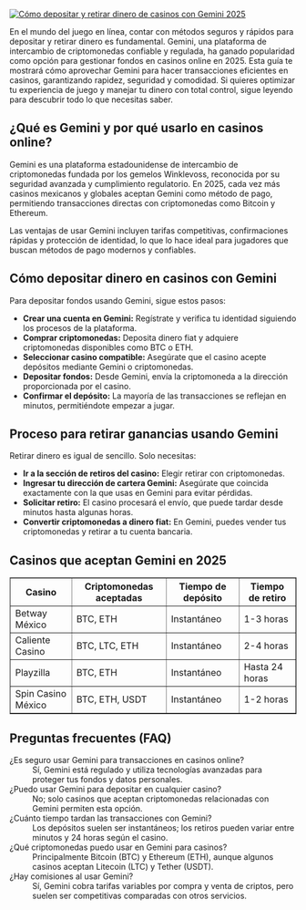 [![Cómo depositar y retirar dinero de casinos con Gemini 2025](https://123-caf.pages.dev/gitsignup.png)](https://vrmoo.ru/Bt82HjjY)

<p>En el mundo del juego en línea, contar con métodos seguros y rápidos para depositar y retirar dinero es fundamental. Gemini, una plataforma de intercambio de criptomonedas confiable y regulada, ha ganado popularidad como opción para gestionar fondos en casinos online en 2025. Esta guía te mostrará cómo aprovechar Gemini para hacer transacciones eficientes en casinos, garantizando rapidez, seguridad y comodidad. Si quieres optimizar tu experiencia de juego y manejar tu dinero con total control, sigue leyendo para descubrir todo lo que necesitas saber.</p>  <h2>¿Qué es Gemini y por qué usarlo en casinos online?</h2> <p>Gemini es una plataforma estadounidense de intercambio de criptomonedas fundada por los gemelos Winklevoss, reconocida por su seguridad avanzada y cumplimiento regulatorio. En 2025, cada vez más casinos mexicanos y globales aceptan Gemini como método de pago, permitiendo transacciones directas con criptomonedas como Bitcoin y Ethereum.</p> <p>Las ventajas de usar Gemini incluyen tarifas competitivas, confirmaciones rápidas y protección de identidad, lo que lo hace ideal para jugadores que buscan métodos de pago modernos y confiables.</p>  <h2>Cómo depositar dinero en casinos con Gemini</h2> <p>Para depositar fondos usando Gemini, sigue estos pasos:</p> <ul>   <li><strong>Crear una cuenta en Gemini:</strong> Regístrate y verifica tu identidad siguiendo los procesos de la plataforma.</li>   <li><strong>Comprar criptomonedas:</strong> Deposita dinero fiat y adquiere criptomonedas disponibles como BTC o ETH.</li>   <li><strong>Seleccionar casino compatible:</strong> Asegúrate que el casino acepte depósitos mediante Gemini o criptomonedas.</li>   <li><strong>Depositar fondos:</strong> Desde Gemini, envía la criptomoneda a la dirección proporcionada por el casino.</li>   <li><strong>Confirmar el depósito:</strong> La mayoría de las transacciones se reflejan en minutos, permitiéndote empezar a jugar.</li> </ul>  <h2>Proceso para retirar ganancias usando Gemini</h2> <p>Retirar dinero es igual de sencillo. Solo necesitas:</p> <ul>   <li><strong>Ir a la sección de retiros del casino:</strong> Elegir retirar con criptomonedas.</li>   <li><strong>Ingresar tu dirección de cartera Gemini:</strong> Asegúrate que coincida exactamente con la que usas en Gemini para evitar pérdidas.</li>   <li><strong>Solicitar retiro:</strong> El casino procesará el envío, que puede tardar desde minutos hasta algunas horas.</li>   <li><strong>Convertir criptomonedas a dinero fiat:</strong> En Gemini, puedes vender tus criptomonedas y retirar a tu cuenta bancaria.</li> </ul>  <h2>Casinos que aceptan Gemini en 2025</h2> <table border="1" cellpadding="5" cellspacing="0">   <thead>     <tr>       <th>Casino</th>       <th>Criptomonedas aceptadas</th>       <th>Tiempo de depósito</th>       <th>Tiempo de retiro</th>     </tr>   </thead>   <tbody>     <tr>       <td>Betway México</td>       <td>BTC, ETH</td>       <td>Instantáneo</td>       <td>1-3 horas</td>     </tr>     <tr>       <td>Caliente Casino</td>       <td>BTC, LTC, ETH</td>       <td>Instantáneo</td>       <td>2-4 horas</td>     </tr>     <tr>       <td>Playzilla</td>       <td>BTC, ETH</td>       <td>Instantáneo</td>       <td>Hasta 24 horas</td>     </tr>     <tr>       <td>Spin Casino México</td>       <td>BTC, ETH, USDT</td>       <td>Instantáneo</td>       <td>1-2 horas</td>     </tr>   </tbody> </table>  <h2>Preguntas frecuentes (FAQ)</h2> <dl>   <dt>¿Es seguro usar Gemini para transacciones en casinos online?</dt>   <dd>Sí, Gemini está regulado y utiliza tecnologías avanzadas para proteger tus fondos y datos personales.</dd>      <dt>¿Puedo usar Gemini para depositar en cualquier casino?</dt>   <dd>No; solo casinos que aceptan criptomonedas relacionadas con Gemini permiten esta opción.</dd>      <dt>¿Cuánto tiempo tardan las transacciones con Gemini?</dt>   <dd>Los depósitos suelen ser instantáneos; los retiros pueden variar entre minutos y 24 horas según el casino.</dd>      <dt>¿Qué criptomonedas puedo usar en Gemini para casinos?</dt>   <dd>Principalmente Bitcoin (BTC) y Ethereum (ETH), aunque algunos casinos aceptan Litecoin (LTC) y Tether (USDT).</dd>      <dt>¿Hay comisiones al usar Gemini?</dt>   <dd>Sí, Gemini cobra tarifas variables por compra y venta de criptos, pero suelen ser competitivas comparadas con otros servicios.</dd> </dl>